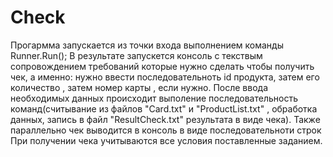 # Check
Прогармма запускается из точки входа выполнением команды Runner.Run();
В результате запускется консоль с текствым сопровождением требований которые нужно сделать чтобы получить чек, а именно:
нужно ввести последовательноть id продукта, затем его количество , затем номер карты , если нужно.
После ввода необходимых данных происходит выполение последовательность команд(считывание из файлов "Card.txt" и "ProductList.txt" , обработка данных, 
запись в файл "ResultCheck.txt" результата в виде чека).
Также параллельно чек выводится в консоль в виде последовательноти строк
При получении чека учитываются все условия поставленные заданием.
